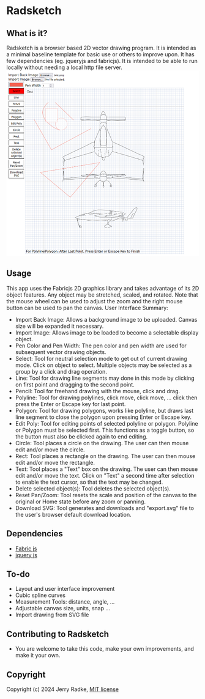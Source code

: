 # Radsketch

## What is it?
Radsketch is a browser based 2D vector drawing program. It is intended as a minimal baseline template for basic use or others to improve upon. It has few dependencies (eg. jqueryjs and fabricjs). It is intended to be able to run locally without needing a local http file server.
![screen shot](./radsketch.png)

## Usage
This app uses the Fabricjs 2D graphics library and takes advantage of its 2D object features. Any object may be stretched, scaled, and rotated. Note that the mouse wheel can be used to adjust the zoom and the right mouse button can be used to pan the canvas.
User Interface Summary:
- Import Back Image:  Allows a background image to be uploaded. Canvas size will be expanded it necessary.
- Import Image:  Allows image to be loaded to become a selectable display object.
- Pen Color and Pen Width:  The pen color and pen width are used for subsequent vector drawing objects.
- Select: Tool for neutral selection mode to get out of current drawing mode. Click on object to select. Multiple objects may be selected as a group by a click and drag operation.
- Line: Tool for drawing line segments may done in this mode by clicking on first point and dragging to the second point.
- Pencil: Tool for freehand drawing with the mouse, click and drag.
- Polyline: Tool for drawing polylines, click move, click move, ... click then press the Enter or Escape key for last point.
- Polygon: Tool for drawing polygons, works like polyline, but draws last line segment to close the polygon upon pressing Enter or Escape key.
- Edit Poly: Tool for editing points of selected polyline or polygon. Polyline or Polygon must be selected first. This functions as a toggle button, so the button must also be clicked again to end editing.
- Circle: Tool places a circle on the drawing. The user can then mouse edit and/or move the circle.
- Rect: Tool places a rectangle on the drawing. The user can then mouse edit and/or move the rectangle.
- Text:  Tool places a "Text" box on the drawing. The user can then mouse edit and/or move the text. Click on "Text" a second time after selection to enable the text cursor, so that the text may be changed.
- Delete selected object(s): Tool deletes the selected object(s).
- Reset Pan/Zoom: Tool resets the scale and position of the canvas to the original or Home state before any zoom or panning.
- Download SVG: Tool generates and downloads and "export.svg" file to the user's browser default download location.


## Dependencies
- [Fabric js](https://fabricjs.com/)
- [jquery js](https://jquery.com/)

## To-do
- Layout and user interface improvement
- Cubic spline curves
- Measurement Tools: distance, angle, ...
- Adjustable canvas size, units, snap ...
- Import drawing from SVG file

## Contributing to Radsketch
 
* You are welcome to take this code, make your own improvements, and make it your own.


## Copyright

Copyright (c) 2024 Jerry Radke, [MIT license](./license.txt)

